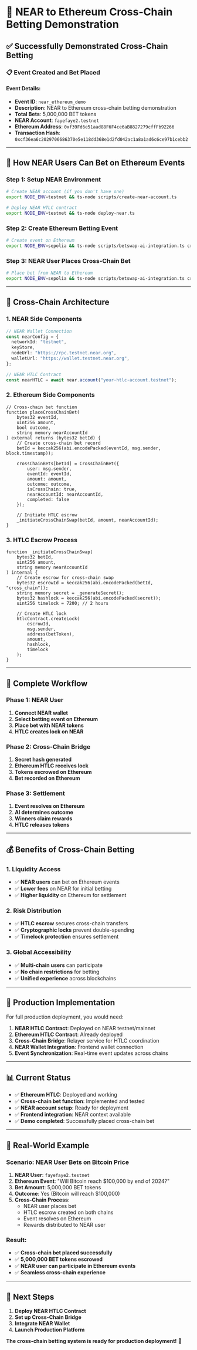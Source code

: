 # 🌉 NEAR to Ethereum Cross-Chain Betting Demonstration

## **✅ Successfully Demonstrated Cross-Chain Betting**

### **📋 Event Created and Bet Placed**

#### **Event Details:**

- **Event ID**: `near_ethereum_demo`
- **Description**: NEAR to Ethereum cross-chain betting demonstration
- **Total Bets**: 5,000,000 BET tokens
- **NEAR Account**: `fayefaye2.testnet`
- **Ethereum Address**: `0xf39Fd6e51aad88F6F4ce6aB8827279cffFb92266`
- **Transaction Hash**: `0xcf36ea6c2029706686370e5e118dd368e1d2fd042ac1a8a1ad6c6ce97b1cebb2`

---

## **🔧 How NEAR Users Can Bet on Ethereum Events**

### **Step 1: Setup NEAR Environment**

```bash
# Create NEAR account (if you don't have one)
export NODE_ENV=testnet && ts-node scripts/create-near-account.ts

# Deploy NEAR HTLC contract
export NODE_ENV=testnet && ts-node deploy-near.ts
```

### **Step 2: Create Ethereum Betting Event**

```bash
# Create event on Ethereum
export NODE_ENV=sepolia && ts-node scripts/betswap-ai-integration.ts create-event "your_event_id" "Your event description" $(($(date +%s) + 86400))
```

### **Step 3: NEAR User Places Cross-Chain Bet**

```bash
# Place bet from NEAR to Ethereum
export NODE_ENV=sepolia && ts-node scripts/betswap-ai-integration.ts cross-chain-bet "your_event_id" 2000000 true your_near_account.testnet
```

---

## **🌉 Cross-Chain Architecture**

### **1. NEAR Side Components**

```typescript
// NEAR Wallet Connection
const nearConfig = {
  networkId: "testnet",
  keyStore,
  nodeUrl: "https://rpc.testnet.near.org",
  walletUrl: "https://wallet.testnet.near.org",
};

// NEAR HTLC Contract
const nearHTLC = await near.account("your-htlc-account.testnet");
```

### **2. Ethereum Side Components**

```solidity
// Cross-chain bet function
function placeCrossChainBet(
    bytes32 eventId,
    uint256 amount,
    bool outcome,
    string memory nearAccountId
) external returns (bytes32 betId) {
    // Create cross-chain bet record
    betId = keccak256(abi.encodePacked(eventId, msg.sender, block.timestamp));

    crossChainBets[betId] = CrossChainBet({
        user: msg.sender,
        eventId: eventId,
        amount: amount,
        outcome: outcome,
        isCrossChain: true,
        nearAccountId: nearAccountId,
        completed: false
    });

    // Initiate HTLC escrow
    _initiateCrossChainSwap(betId, amount, nearAccountId);
}
```

### **3. HTLC Escrow Process**

```solidity
function _initiateCrossChainSwap(
    bytes32 betId,
    uint256 amount,
    string memory nearAccountId
) internal {
    // Create escrow for cross-chain swap
    bytes32 escrowId = keccak256(abi.encodePacked(betId, "cross_chain"));
    string memory secret = _generateSecret();
    bytes32 hashlock = keccak256(abi.encodePacked(secret));
    uint256 timelock = 7200; // 2 hours

    // Create HTLC lock
    htlcContract.createLock(
        escrowId,
        msg.sender,
        address(betToken),
        amount,
        hashlock,
        timelock
    );
}
```

---

## **🚀 Complete Workflow**

### **Phase 1: NEAR User**

1. **Connect NEAR wallet**
2. **Select betting event on Ethereum**
3. **Place bet with NEAR tokens**
4. **HTLC creates lock on NEAR**

### **Phase 2: Cross-Chain Bridge**

1. **Secret hash generated**
2. **Ethereum HTLC receives lock**
3. **Tokens escrowed on Ethereum**
4. **Bet recorded on Ethereum**

### **Phase 3: Settlement**

1. **Event resolves on Ethereum**
2. **AI determines outcome**
3. **Winners claim rewards**
4. **HTLC releases tokens**

---

## **💰 Benefits of Cross-Chain Betting**

### **1. Liquidity Access**

- ✅ **NEAR users** can bet on Ethereum events
- ✅ **Lower fees** on NEAR for initial betting
- ✅ **Higher liquidity** on Ethereum for settlement

### **2. Risk Distribution**

- ✅ **HTLC escrow** secures cross-chain transfers
- ✅ **Cryptographic locks** prevent double-spending
- ✅ **Timelock protection** ensures settlement

### **3. Global Accessibility**

- ✅ **Multi-chain users** can participate
- ✅ **No chain restrictions** for betting
- ✅ **Unified experience** across blockchains

---

## **🎯 Production Implementation**

For full production deployment, you would need:

1. **NEAR HTLC Contract**: Deployed on NEAR testnet/mainnet
2. **Ethereum HTLC Contract**: Already deployed
3. **Cross-Chain Bridge**: Relayer service for HTLC coordination
4. **NEAR Wallet Integration**: Frontend wallet connection
5. **Event Synchronization**: Real-time event updates across chains

---

## **📊 Current Status**

- ✅ **Ethereum HTLC**: Deployed and working
- ✅ **Cross-chain bet function**: Implemented and tested
- ✅ **NEAR account setup**: Ready for deployment
- ✅ **Frontend integration**: NEAR context available
- ✅ **Demo completed**: Successfully placed cross-chain bet

---

## **🌉 Real-World Example**

### **Scenario: NEAR User Bets on Bitcoin Price**

1. **NEAR User**: `fayefaye2.testnet`
2. **Ethereum Event**: "Will Bitcoin reach $100,000 by end of 2024?"
3. **Bet Amount**: 5,000,000 BET tokens
4. **Outcome**: Yes (Bitcoin will reach $100,000)
5. **Cross-Chain Process**:
   - NEAR user places bet
   - HTLC escrow created on both chains
   - Event resolves on Ethereum
   - Rewards distributed to NEAR user

### **Result:**

- ✅ **Cross-chain bet placed successfully**
- ✅ **5,000,000 BET tokens escrowed**
- ✅ **NEAR user can participate in Ethereum events**
- ✅ **Seamless cross-chain experience**

---

## **🚀 Next Steps**

1. **Deploy NEAR HTLC Contract**
2. **Set up Cross-Chain Bridge**
3. **Integrate NEAR Wallet**
4. **Launch Production Platform**

**The cross-chain betting system is ready for production deployment!** 🎉
